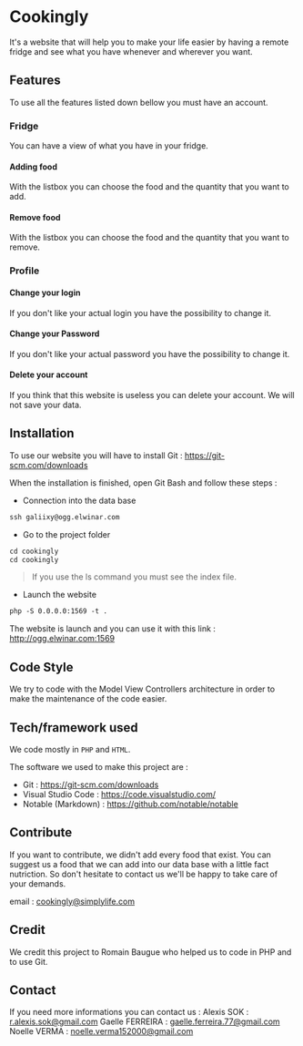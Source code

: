 # Cookingly
It's a website that will help you to make your life easier by having a remote fridge and see what you have whenever and wherever you want.

## Features
To use all the features listed down bellow you must have an account.

### Fridge
You can have a view of what you have in your fridge.
#### Adding food
With the listbox you can choose the food and the quantity that you want to add.

#### Remove food
With the listbox you can choose the food and the quantity that you want to remove.


### Profile
#### Change your login
If you don't like your actual login you have the possibility to change it.

#### Change your Password
If you don't like your actual password you have the possibility to change it.

#### Delete your account
If you think that this website is useless you can delete your account. We will not save your data.


## Installation
To use our website you will have to install Git : https://git-scm.com/downloads

When the installation is finished, open Git Bash and follow these steps :
- Connection into the data base
```markdown
ssh galiixy@ogg.elwinar.com
```

- Go to the project folder
```markdown
cd cookingly
cd cookingly
```
>If you use the ls command you must see the index file.

- Launch the website
```markdown
php -S 0.0.0.0:1569 -t .
```

The website is launch and you can use it with this link : http://ogg.elwinar.com:1569

## Code Style
We try to code with the Model View Controllers architecture in order to make the maintenance of the code easier.

## Tech/framework used
We code mostly in `PHP` and `HTML`.

The software we used to make this project are :
- Git : https://git-scm.com/downloads
- Visual Studio Code : https://code.visualstudio.com/
- Notable (Markdown) : https://github.com/notable/notable

## Contribute
If you want to contribute, we didn't add every food that exist. You can suggest us a food that we can add into our data base with a little fact nutriction. So don't hesitate to contact us we'll be happy to take care of your demands.

email : cookingly@simplylife.com

## Credit
We credit this project to Romain Baugue who helped us to code in PHP and to use Git.

## Contact
If you need more informations you can contact us :
Alexis SOK : r.alexis.sok@gmail.com
Gaelle FERREIRA : gaelle.ferreira.77@gmail.com
Noelle VERMA : noelle.verma152000@gmail.com

